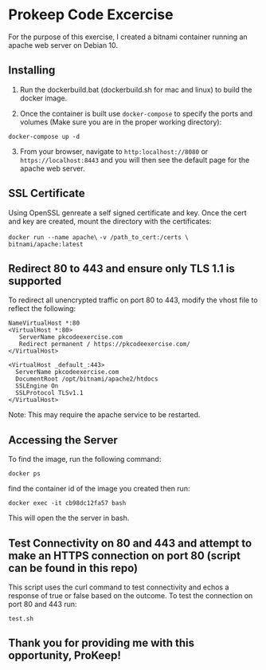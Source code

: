 # Prokeep Code Excercise

For the purpose of this exercise, I created a bitnami container running an apache web server on Debian 10.

## Installing

1. Run the dockerbuild.bat (dockerbuild.sh for mac and linux) to build the docker image.

2. Once the container is built use ``docker-compose`` to specify the ports and volumes (Make sure you are in the proper working directory):

```docker-compose up -d```

3. From your browser, navigate to ```http:localhost://8080``` or ```https://localhost:8443``` and you will then see the default page for the apache web server.

## SSL Certificate

Using OpenSSL genreate a self signed certificate and key. Once the cert and key are created, mount the directory with the certificates:

```docker run --name apache\```
```-v /path_to_cert:/certs \```
```bitnami/apache:latest```

## Redirect 80 to 443 and ensure only TLS 1.1 is supported

To redirect all unencrypted traffic on port 80 to 443, modify the vhost file to reflect the following:

```
NameVirtualHost *:80
<VirtualHost *:80>
   ServerName pkcodeexercise.com
   Redirect permanent / https://pkcodeexercise.com/
</VirtualHost>

<VirtualHost _default_:443>
  ServerName pkcodeexercise.com
  DocumentRoot /opt/bitnami/apache2/htdocs
  SSLEngine On
  SSLProtocol TLSv1.1
</VirtualHost>
```
Note: This may require the apache service to be restarted.

## Accessing the Server 

To find the image, run the following command:

```docker ps```

find the container id of the image you created then run:

```docker exec -it cb98dc12fa57 bash```

This will open the the server in bash.

## Test Connectivity on 80 and 443 and attempt to make an HTTPS connection on port 80 (script can be found in this repo)

This script uses the curl command to test connectivity and echos a response of true or false based on the outcome. To test the connection on port 80 and 443 run:

```test.sh```

## Thank you for providing me with this opportunity, ProKeep!
